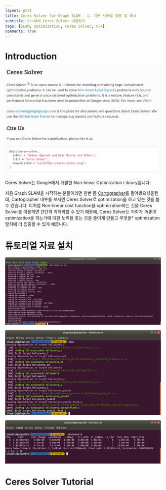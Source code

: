 ```yaml
---
layout: post
title: Ceres Solver for Graph SLAM - 1. 기본 사용법 설명 및 예시
subtitle: C++에서 Ceres Solver 사용하기
tags: [SLAM, Optimization, Ceres Solver, C++]
comments: true
---
```


# Introduction

![ceresintro](/img/ceres_intro.png)

Ceres Solver는 Google에서 개발한 Non-linear Optimization Library입니다. 

처음 Graph SLAM을 시작하는 분들이라면 한번 쯤 [Cartographer](https://opensource.googleblog.com/2016/10/introducing-cartographer.html)를 들어봤으셨을텐데, Cartographer 내부를 보시면 Ceres Solver로 optimization을 하고 있는 것을 볼 수 있습니다. 이처럼 Non-linear cost function을 optimization하는 것을 Ceres Solver를 이용하면 간단히 최적화할 수 있기 때문에, Ceres Solver는 저희가 *어떻게* optimization을 하는가에 대한 노력을 쏳는 것을 줄이게 만들고 무엇을* optimization할지에 더 집중할 수 있게 해줍니다.

# 튜토리얼 자료 설치


![ceres](/img/ceres_cmake_CMakeLists.png)

![make](/img/ceres_make.png)

![hello_world](/img/ceres_hello_world.png)

# Ceres Solver Tutorial

